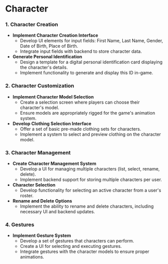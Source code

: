 # Character

### **1. Character Creation**

- **Implement Character Creation Interface**
    - Develop UI elements for input fields: First Name, Last Name, Gender, Date of Birth, Place of Birth.
    - Integrate input fields with backend to store character data.
- **Generate Personal Identification**
    - Design a template for a digital personal identification card displaying the character's details.
    - Implement functionality to generate and display this ID in-game.

### **2. Character Customization**

- **Implement Character Model Selection**
    - Create a selection screen where players can choose their character's model.
    - Ensure models are appropriately rigged for the game's animation system.
- **Develop Clothing Selection Interface**
    - Offer a set of basic pre-made clothing sets for characters.
    - Implement a system to select and preview clothing on the character model.

### **3. Character Management**

- **Create Character Management System**
    - Develop a UI for managing multiple characters (list, select, rename, delete).
    - Implement backend support for storing multiple characters per user.
- **Character Selection**
    - Develop functionality for selecting an active character from a user's roster.
- **Rename and Delete Options**
    - Implement the ability to rename and delete characters, including necessary UI and backend updates.

### **4. Gestures**

- **Implement Gesture System**
    - Develop a set of gestures that characters can perform.
    - Create a UI for selecting and executing gestures.
    - Integrate gestures with the character models to ensure proper animations.